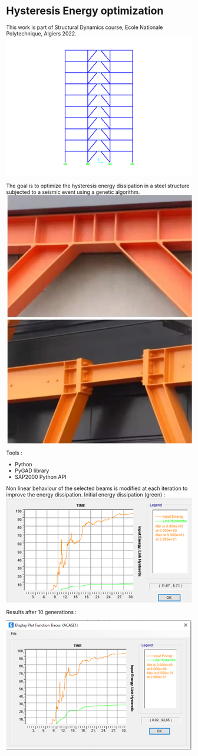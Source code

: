 # Hysteresis Energy optimization

This work is part of Structural Dynamics course, Ecole Nationale Polytechnique, Algiers 2022.
![alt text](https://github.com/abdellatif2/Hysteresis_Energy_optimization/raw/main/images/dm_dds_hannachi_abdellatif_v01.gif "Structure animation")

The goal is to optimize the hysteresis energy dissipation in a steel structure subjected to a seismic event using a genetic algorithm.
![alt text](https://github.com/abdellatif2/Hysteresis_Energy_optimization/raw/main/images/beams.jpg "state 0")

Tools : 
- Python
- PyGAD library
- SAP2000 Python API

Non linear behaviour of the selected beams is modified at each iteration to improve the energy dissipation.
Initial energy dissipation (green) :
![alt text](https://github.com/abdellatif2/Hysteresis_Energy_optimization/raw/main/images/image.png "state 0")

Results after 10 generations :

![alt text](https://github.com/abdellatif2/Hysteresis_Energy_optimization/raw/main/images/Results.png "final iteration")

